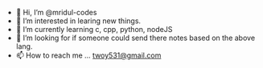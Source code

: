 - 👋 Hi, I’m @mridul-codes
- 👀 I’m interested in learing new things.
- 🌱 I’m currently learning c, cpp, python, nodeJS
- 💞️ I’m looking for if someone could send there notes based on the above lang.
- 📫 How to reach me ... twoy531@gmail.com

